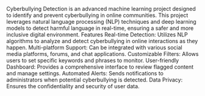 Cyberbullying Detection is an advanced machine learning project designed to identify and prevent cyberbullying in online communities. This project leverages natural language processing (NLP) techniques and deep learning models to detect harmful language in real-time, ensuring a safer and more inclusive digital environment.
Features
Real-time Detection: Utilizes NLP algorithms to analyze and detect cyberbullying in online interactions as they happen.
Multi-platform Support: Can be integrated with various social media platforms, forums, and chat applications.
Customizable Filters: Allows users to set specific keywords and phrases to monitor.
User-friendly Dashboard: Provides a comprehensive interface to review flagged content and manage settings.
Automated Alerts: Sends notifications to administrators when potential cyberbullying is detected.
Data Privacy: Ensures the confidentiality and security of user data.
